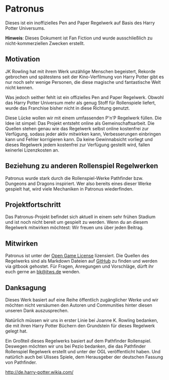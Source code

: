 # Patronus

Dieses ist ein inoffizielles Pen and Paper Regelwerk auf Basis des Harry Potter Universums.

**Hinweis**: Dieses Dokument ist Fan Fiction und wurde ausschließlich zu nicht-kommerziellen Zwecken erstellt.


## Motivation

JK Rowling hat mit ihrem Werk unzählige Menschen begeistert, Rekorde gebrochen und spätestens seit der Kino-Verfilmung von Harry Potter gibt es nur noch sehr wenige Personen, die diese magische und fantastische Welt nicht kennen.

Was jedoch seither fehlt ist ein offizielles Pen and Paper Regelwerk. Obwohl das Harry Potter Universum mehr als genug Stoff für Rollenspiele liefert, wurde das Franchise bisher nicht in diese Richtung genutzt.

Diese Lücke wollen wir mit einem umfassenden P'n'P Regelwerk füllen. Die Idee ist simpel: Das Projekt entsteht online als Gemeinschaftsarbeit. Die Quellen stehen genau wie das Regelwerk selbst online kostenfrei zur Verfügung, sodass jeder aktiv mitwirken kann, Verbesserungen einbringen kann und Fehler korrigieren kann. Da keine Gewinnabsicht vorliegt und dieses Regelwerk jedem kostenfrei zur Verfügung gestellt wird, fallen keinerlei Lizenzkosten an.


## Beziehung zu anderen Rollenspiel Regelwerken

Patronus wurde stark durch die Rollenspiel-Werke Pathfinder bzw. Dungeons and Dragons inspiriert. Wer also bereits eines dieser Werke gespielt hat, wird viele Mechaniken in Patronus wiederfinden.


## Projektfortschritt

Das Patronus-Projekt befindet sich aktuell in einem sehr frühen Stadium und ist noch nicht bereit um gespielt zu werden. Wenn du an diesem Regelwerk mitwirken möchtest: Wir freuen uns über jeden Beitrag.


## Mitwirken

Patronus ist unter der [Open Game License](https://de.wikipedia.org/wiki/Open_Game_License) lizensiert. Die Quellen des Regelwerks sind als Markdown Dateien auf [GitHub](https://github.com/phortx/Patronus) zu finden und werden via gitbook gehostet. Für Fragen, Anregungen und Vorschläge, dürft ihr euch gerne an [bk@itws.de](mailto:bk@itws.de) wenden.


## Danksagung

Dieses Werk basiert auf eine Reihe öffentlich zugänglicher Werke und wir möchten nicht versäumen den Autoren und Communities hinter diesen unseren Dank auszusprechen.

Natürlich müssen wir uns in erster Linie bei Joanne K. Rowling  bedanken, die mit ihren Harry Potter Büchern den Grundstein für dieses Regelwerk gelegt hat.

Ein Großteil dieses Regelwerks basiert auf dem Pathfinder Rollenspiel. Deswegen möchten wir uns bei Pezio bedanken, die das Pathfinder Rollenspiel Regelwerk erstellt und unter der OGL veröffentlicht haben. Und natürlich auch bei Ulisses Spiele, dem Herausgeber der deutschen Fassung von Pathfinder.

http://de.harry-potter.wikia.com/
